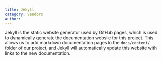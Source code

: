 ```yaml
---
title: Jekyll
category: Vendors
author:
---
```


Jekyll is the static website generator used by GitHub pages, which is used to dynamically generate the documentation website for this project. This allows us to add markdown documentation pages to the `docs/content/` folder of our project, and Jekyll will automatically update this website with links to the new documentation.
